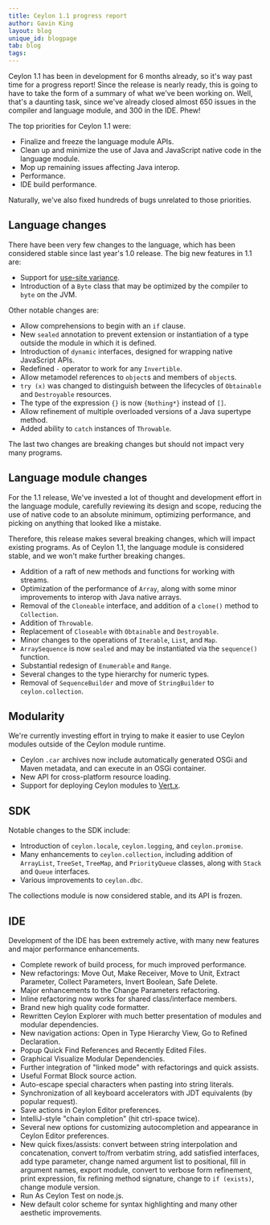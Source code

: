 ```yaml
---
title: Ceylon 1.1 progress report
author: Gavin King
layout: blog
unique_id: blogpage
tab: blog
tags:
---
```


Ceylon 1.1 has been in development for 6 months already, so
it's way past time for a progress report! Since the release
is nearly ready, this is going to have to take the form of a 
summary of what we've been working on. Well, that's a 
daunting task, since we've already closed almost 650 issues 
in the compiler and language module, and 300 in the IDE. 
Phew!

The top priorities for Ceylon 1.1 were:

- Finalize and freeze the language module APIs.
- Clean up and minimize the use of Java and JavaScript 
  native code in the language module. 
- Mop up remaining issues affecting Java interop.
- Performance.
- IDE build performance.

Naturally, we've also fixed hundreds of bugs unrelated to 
those priorities. 

## Language changes

There have been very few changes to the language, which has
been considered stable since last year's 1.0 release. The
big new features in 1.1 are:

- Support for [use-site variance](/blog/2014/07/14/wildcards).
- Introduction of a `Byte` class that may be optimized by 
  the compiler to `byte` on the JVM. 

Other notable changes are:

- Allow comprehensions to begin with an `if` clause.
- New `sealed` annotation to prevent extension or
  instantiation of a type outside the module in which it is 
  defined.
- Introduction of `dynamic` interfaces, designed for 
  wrapping native JavaScript APIs.
- Redefined `-` operator to work for any `Invertible`.
- Allow metamodel references to `object`s and members of 
  `object`s.
- `try (x)` was changed to distinguish between the
  lifecycles of `Obtainable` and `Destroyable` resources.
- The type of the expression `{}` is now `{Nothing*}` 
  instead of `[]`.
- Allow refinement of multiple overloaded versions of a Java
  supertype method.
- Added ability to `catch` instances of `Throwable`.

The last two changes are breaking changes but should not
impact very many programs.

## Language module changes

For the 1.1 release, We've invested a lot of thought and 
development effort in the language module, carefully 
reviewing its design and scope, reducing the use of native 
code to an absolute minimum, optimizing performance, and 
picking on anything that looked like a mistake.

Therefore, this release makes several breaking changes, 
which will impact existing programs. As of Ceylon 1.1, the
language module is considered stable, and we won't make 
further breaking changes.

- Addition of a raft of new methods and functions for 
  working with streams.
- Optimization of the performance of `Array`, along with 
  some minor improvements to interop with Java native arrays.
- Removal of the `Cloneable` interface, and addition of a 
  `clone()` method to `Collection`.
- Addition of `Throwable`.
- Replacement of `Closeable` with `Obtainable` and 
  `Destroyable`.
- Minor changes to the operations of `Iterable`, `List`, and 
  `Map`.
- `ArraySequence` is now `sealed` and may be instantiated
  via the `sequence()` function.
- Substantial redesign of `Enumerable` and `Range`.
- Several changes to the type hierarchy for numeric types.
- Removal of `SequenceBuilder` and move of `StringBuilder` 
  to `ceylon.collection`. 

## Modularity

We're currently investing effort in trying to make it easier
to use Ceylon modules outside of the Ceylon module runtime.

- Ceylon `.car` archives now include automatically generated
  OSGi and Maven metadata, and can execute in an OSGi
  container.
- New API for cross-platform resource loading.
- Support for deploying Ceylon modules to 
  [Vert.x](http://vertx.io).

## SDK

Notable changes to the SDK include:

- Introduction of `ceylon.locale`, `ceylon.logging`, and
  `ceylon.promise`.
- Many enhancements to `ceylon.collection`, including 
  addition of `ArrayList`, `TreeSet`, `TreeMap`, and
  `PriorityQueue` classes, along with `Stack` and `Queue` 
  interfaces.
- Various improvements to `ceylon.dbc`.

The collections module is now considered stable, and its API
is frozen.

## IDE

Development of the IDE has been extremely active, with many
new features and major performance enhancements.

- Complete rework of build process, for much improved
  performance.
- New refactorings: Move Out, Make Receiver, Move to Unit,
  Extract Parameter, Collect Parameters, Invert Boolean, 
  Safe Delete.
- Major enhancements to the Change Parameters refactoring.
- Inline refactoring now works for shared class/interface 
  members.
- Brand new high quality code formatter.
- Rewritten Ceylon Explorer with much better presentation of 
  modules and modular dependencies.
- New navigation actions: Open in Type Hierarchy View,
  Go to Refined Declaration.
- Popup Quick Find References and Recently Edited Files.
- Graphical Visualize Modular Dependencies.
- Further integration of "linked mode" with refactorings and
  quick assists.
- Useful Format Block source action.
- Auto-escape special characters when pasting into string
  literals.
- Synchronization of all keyboard accelerators with JDT 
  equivalents (by popular request).
- Save actions in Ceylon Editor preferences.
- IntelliJ-style "chain completion" (hit ctrl-space twice).
- Several new options for customizing autocompletion and
  appearance in Ceylon Editor preferences.
- New quick fixes/assists: convert between string 
  interpolation and concatenation, convert to/from verbatim 
  string, add satisfied interfaces, add type parameter, 
  change named argument list to positional, fill in 
  argument names, export module, convert to verbose form 
  refinement, print expression, fix refining method signature,
  change to `if (exists)`, change module version.
- Run As Ceylon Test on node.js.
- New default color scheme for syntax highlighting and many
  other aesthetic improvements.
